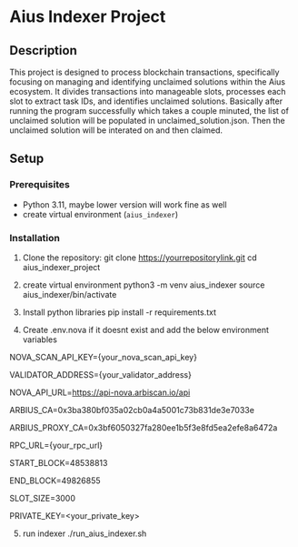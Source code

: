 # Aius Indexer Project

## Description

This project is designed to process blockchain transactions, specifically focusing on managing and identifying unclaimed solutions within the Aius ecosystem. It divides transactions into manageable slots, processes each slot to extract task IDs, and identifies unclaimed solutions.
Basically after running the program successfully which takes a couple minuted, the list of unclaimed solution will be populated in unclaimed_solution.json. Then the unclaimed solution will be interated on and then claimed.
## Setup

### Prerequisites

- Python 3.11, maybe lower version will work fine as well
- create virtual environment (`aius_indexer`) 

### Installation

1. Clone the repository:
git clone https://yourrepositorylink.git
cd aius_indexer_project


2. create virtual environment
python3 -m venv aius_indexer
source aius_indexer/bin/activate


3. Install python libraries
pip install -r requirements.txt


4. Create .env.nova if it doesnt exist and add the below environment variables

NOVA_SCAN_API_KEY={your_nova_scan_api_key}

VALIDATOR_ADDRESS={your_validator_address}

NOVA_API_URL=https://api-nova.arbiscan.io/api

ARBIUS_CA=0x3ba380bf035a02cb0a4a5001c73b831de3e7033e

ARBIUS_PROXY_CA=0x3bf6050327fa280ee1b5f3e8fd5ea2efe8a6472a

RPC_URL={your_rpc_url}

START_BLOCK=48538813

END_BLOCK=49826855

SLOT_SIZE=3000

PRIVATE_KEY=<your_private_key>


5. run indexer
./run_aius_indexer.sh

